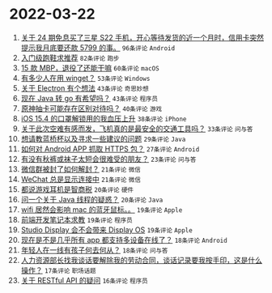 # 2022-03-22

1. [关于 24 期免息买了三星 S22 手机，开心等待发货的近一个月时，信用卡突然提示我月底要还款 5799 的事。](https://www.v2ex.com/t/842080) `96条评论` `Android`
1. [入门级跑鞋求推荐](https://www.v2ex.com/t/842023) `82条评论` `跑步`
1. [15 款 MBP，退役了还能干嘛](https://www.v2ex.com/t/842040) `60条评论` `macOS`
1. [有多少人在用 winget？](https://www.v2ex.com/t/842018) `53条评论` `Windows`
1. [关于 Electron 有个想法](https://www.v2ex.com/t/842001) `43条评论` `奇思妙想`
1. [现在 Java 转 go 有希望吗？](https://www.v2ex.com/t/842037) `43条评论` `程序员`
1. [原神抽卡可能存在区别对待吗？](https://www.v2ex.com/t/842083) `40条评论` `游戏`
1. [iOS 15.4 的口罩解锁用的我血压上升](https://www.v2ex.com/t/842144) `38条评论` `iPhone`
1. [关于此次空难有感而发，飞机真的是最安全的交通工具吗？](https://www.v2ex.com/t/842039) `33条评论` `问与答`
1. [想请教蓝桥杯以及寻求一些建议的问题](https://www.v2ex.com/t/842075) `29条评论` `Java`
1. [如何对 Android APP 抓取 HTTPS 包？](https://www.v2ex.com/t/842130) `27条评论` `Android`
1. [有没有秋裤或袜子太短会很难受的朋友？](https://www.v2ex.com/t/841994) `23条评论` `问与答`
1. [微信群被封了如何解封？](https://www.v2ex.com/t/842056) `21条评论` `微信`
1. [WeChat 总是显示连接中](https://www.v2ex.com/t/842006) `21条评论` `微信`
1. [都说游戏耳机是智商税](https://www.v2ex.com/t/842063) `20条评论` `硬件`
1. [问一个关于 Java 线程的疑惑？](https://www.v2ex.com/t/842015) `20条评论` `Java`
1. [wifi 居然会影响 mac 的蓝牙鼠标。。](https://www.v2ex.com/t/842097) `19条评论` `Apple`
1. [前端开发笔记本求教](https://www.v2ex.com/t/842069) `19条评论` `程序员`
1. [Studio Display 会不会带来 Display OS](https://www.v2ex.com/t/842057) `19条评论` `Apple`
1. [现在是不是几乎所有 app 都支持多设备在线了？](https://www.v2ex.com/t/842156) `18条评论` `Android`
1. [年轻人在一线有孩子何去何从？](https://www.v2ex.com/t/842122) `18条评论` `问与答`
1. [人力资源部长找我谈话要解除我的劳动合同，谈话记录要我按手印，这是什么操作？](https://www.v2ex.com/t/842067) `17条评论` `职场话题`
1. [关于 RESTful API 的疑问](https://www.v2ex.com/t/842077) `16条评论` `程序员`
